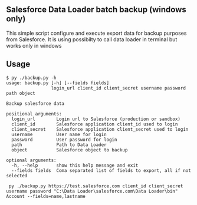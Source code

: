## Salesforce Data Loader batch backup (windows only)

This simple script configure and execute export data for backup purposes from Salesforce.
It is using possibilty to call data loader in terminal but works only in windows

## Usage

```
$ py ./backup.py -h
usage: backup.py [-h] [--fields fields]
                 login_url client_id client_secret username password path object

Backup salesforce data

positional arguments:
  login_url        Login url to Salesforce (production or sandbox)
  client_id        Salesforce application client_id used to login
  client_secret    Salesforce application client_secret used to login
  username         User name for login
  password         User password for login
  path             Path to Data Loader
  object           Salesforce object to backup

optional arguments:
  -h, --help       show this help message and exit
  --fields fields  Coma separated list of fields to export, all if not selected
```

```
 py ./backup.py https://test.salesforce.com client_id client_secret username password "C:\Data Loader\salesforce.com\Data Loader\bin" Account --fields=name,lastname
```